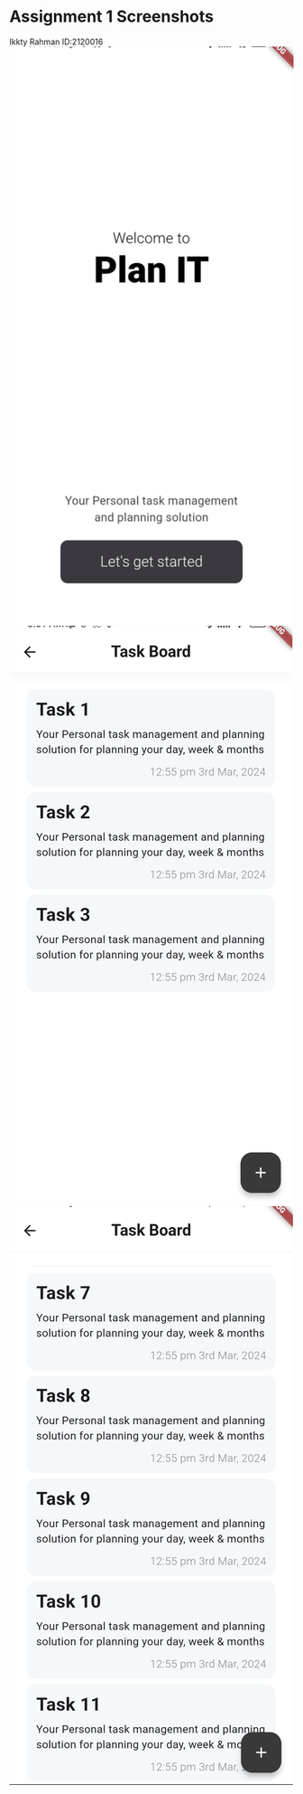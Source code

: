 # Assignment 1 Screenshots
Ikkty Rahman ID:2120016
<img src="screencaps/1709416429534.jpg" alt="site screenshot">
<img src="screencaps/1709416429522.jpg" alt="site screenshot">
<img src="screencaps/1709416429513.jpg" alt="site screenshot">
